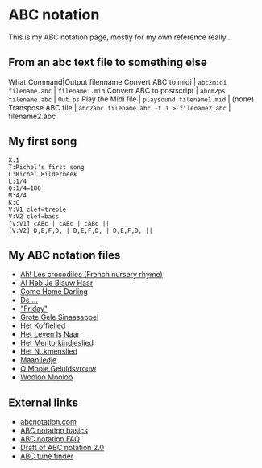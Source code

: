 # ABC notation

This is my ABC notation page, mostly for my own reference really...

## From an abc text file to something else

What|Command|Output filenname
Convert ABC to midi | `abc2midi filename.abc` | `filename1.mid`
Convert ABC to postscript | `abcm2ps filename.abc` | `Out.ps`
Play the Midi file | `playsound filename1.mid` | (none)
Transpose ABC file  | `abc2abc filename.abc -t 1 > filename2.abc`  | filename2.abc

## My first song

```
X:1
T:Richel's first song
C:Richel Bilderbeek
L:1/4
Q:1/4=180
M:4/4
K:C
V:V1 clef=treble
V:V2 clef=bass
[V:V1] cABc | cABc | cABc ||
[V:V2] D,E,F,D, | D,E,F,D, | D,E,F,D, ||
```

## My ABC notation files

 * [Ah! Les crocodiles (French nursery rhyme)](AhLesCrocodiles.abc)
 * [Al Heb Je Blauw Haar](AlHebJeBlauwHaar.abc)
 * [Come Home Darling](ComeHomeDarling.abc)
 * [De ...](DeLul.abc)
 * ["Friday"](Friday.abc)
 * [Grote Gele Sinaasappel](GroteGeleSinaasappel.abc)
 * [Het Koffielied](HetKoffielied.abc)
 * [Het Leven Is Naar](HetLevenIsNaar.abc)
 * [Het Mentorkindjeslied](HetMentorkindjeslied.abc)
 * [Het N..kmenslied](HetNeukmenslied.abc)
 * [Maanliedje](Maanliedje.abc)
 * [O Mooie Geluidsvrouw](OMooieGeluidsvrouw.abc)
 * [Wooloo Mooloo](WoolooMooloo.abc)

## External links

 * [abcnotation.com](http://www.abcnotation.com)
 * [ABC notation basics](http://www.abcnotation.com/blog/2010/01/31/how-to-understand-abc-the-basics)
 * [ABC notation FAQ](http://trillian.mit.edu/~jc/music/abc/ABC-FAQ.html)
 * [Draft of ABC notation 2.0](http://abc.sourceforge.net/standard/abc2-draft.html)
 * [ABC tune finder](http://trillian.mit.edu/~jc/cgi/abc/tunefind)
